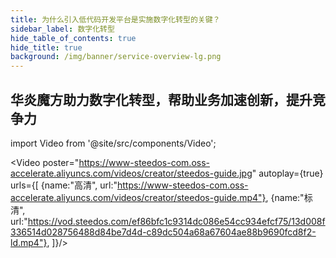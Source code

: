 ```yaml
---
title: 为什么引入低代码开发平台是实施数字化转型的关键？
sidebar_label: 数字化转型
hide_table_of_contents: true
hide_title: true
background: /img/banner/service-overview-lg.png
---
```


## 华炎魔方助力数字化转型，帮助业务加速创新，提升竞争力

import Video from '@site/src/components/Video';

<Video 
    poster="https://www-steedos-com.oss-accelerate.aliyuncs.com/videos/creator/steedos-guide.jpg"
    autoplay={true}
    urls={[
        {name:"高清", url:"https://www-steedos-com.oss-accelerate.aliyuncs.com/videos/creator/steedos-guide.mp4"},
        {name:"标清", url:"https://vod.steedos.com/ef86bfc1c9314dc086e54cc934efcf75/13d008f336514d028756488d84be7d4d-c89dc504a68a67604ae88b9690fcd8f2-ld.mp4"},
    ]}/>
